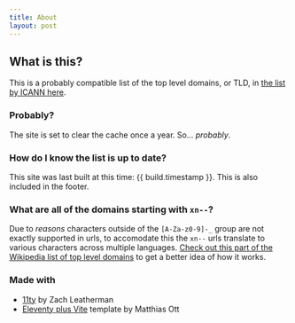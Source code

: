 ```yaml
---
title: About
layout: post
---
```


## What is this?

This is a probably compatible list of the top level domains, or TLD, in [the list by ICANN here](https://data.iana.org/TLD/tlds-alpha-by-domain.txt]).

### Probably?

The site is set to clear the cache once a year. So... *probably*.

### How do I know the list is up to date?

This site was last built at this time: {{ build.timestamp }}. This is also included in the footer.

### What are all of the domains starting with `xn--`?

Due to *reasons* characters outside of the `[A-Za-z0-9]-_` group are not exactly supported in urls, to accomodate this the `xn--` urls translate to various characters across multiple languages. [Check out this part of the Wikipedia list of top level domains](https://en.wikipedia.org/wiki/List_of_Internet_top-level_domains#Internationalized_generic_top-level_domains) to get a better idea of how it works.

### Made with

- [11ty](https://www.11ty.dev/) by Zach Leatherman
- [Eleventy plus Vite](https://eleventyplusvite.netlify.app/) template by Matthias Ott